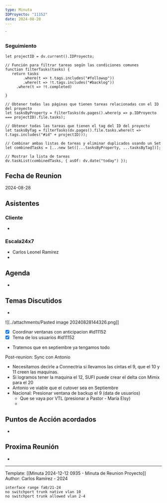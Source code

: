 ```yaml
---
type: Minuta
IDProyecto: "11152"
date: 2024-08-28
---
```

`

### Seguimiento

```dataviewjs
let projectID = dv.current().IDProyecto;

// Función para filtrar tareas según las condiciones comunes
function filterTasks(tasks) {
   return tasks
        .where(t => t.tags.includes("#followup"))
        .where(t => !t.tags.includes("#backlog"))
     .where(t => !t.completed)
        
}

// Obtener todas las páginas que tienen tareas relacionadas con el ID del proyecto
let tasksByProperty = filterTasks(dv.pages().where(p => p.IDProyecto === projectID).file.tasks);

// Obtener todas las tareas que tienen el tag del ID del proyecto
let tasksByTag = filterTasks(dv.pages().file.tasks.where(t => t.tags.includes("#id" + projectID)));

// Combinar ambas listas de tareas y eliminar duplicados usando un Set
let combinedTasks = [...new Set([...tasksByProperty, ...tasksByTag])];

// Mostrar la lista de tareas
dv.taskList(combinedTasks, { asOf: dv.date("today") });
 ```
## Fecha de Reunion
2024-08-28

## Asistentes

### Cliente
* 
### Escala24x7
- Carlos Leonel Ramírez
-  

## Agenda
* 
## Temas Discutidos
- 
![[../attachments/Pasted image 20240828144326.png]]

- [x] Coordinar ventanas con anticipacion #id11152
 - [x] Tema de los usuarios #id11152
- Tratemos que en septiembre ya tengamos todo

Post-reunion: Sync con Antonio

- Necesitamos decirle a Connectria si llevamos las cintas el 9, que el 10 y 11  creen las maquinas.
- Si logramos tener  la maquina el 12, SUFI puede crear el delta con Mimix para el 20
- Antonio ve viable que el cutover sea en Septiembre
- Nacional: Presionar ventana de backup el 9 (data de usuarios)
	- Que se vaya por VTL (presionar a Pastor - Maria Elsy)
	- 


## Puntos de Acción acordados
- 

## Proxima Reunión
*   

---
Template: [[Minuta 2024-12-12 0935 - Minuta de Reunion Proyecto]]
Author: Carlos Ramírez - 2024



```
interface range fa0/21-24
no switchport trunk native vlan 10
no switchport trunk allowed vlan 2-4
```
